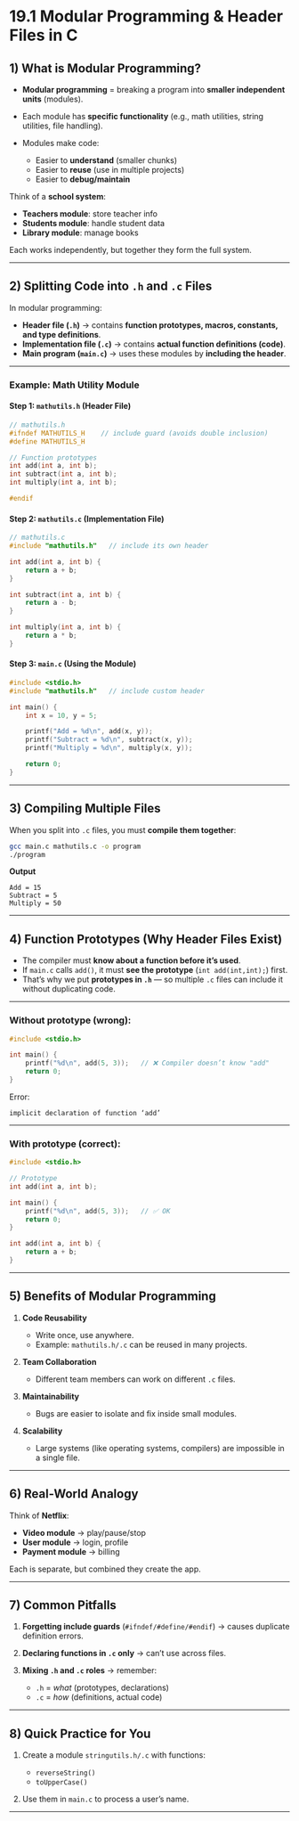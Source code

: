 # 19.1 Modular Programming & Header Files in C

## 1) What is Modular Programming?

* **Modular programming** = breaking a program into **smaller independent units** (modules).
* Each module has **specific functionality** (e.g., math utilities, string utilities, file handling).
* Modules make code:

  * Easier to **understand** (smaller chunks)
  * Easier to **reuse** (use in multiple projects)
  * Easier to **debug/maintain**

Think of a **school system**:

* **Teachers module**: store teacher info
* **Students module**: handle student data
* **Library module**: manage books

Each works independently, but together they form the full system.

---

## 2) Splitting Code into `.h` and `.c` Files

In modular programming:

* **Header file (`.h`)** → contains **function prototypes, macros, constants, and type definitions**.
* **Implementation file (`.c`)** → contains **actual function definitions (code)**.
* **Main program (`main.c`)** → uses these modules by **including the header**.

---

### Example: Math Utility Module

#### Step 1: `mathutils.h` (Header File)

```c
// mathutils.h
#ifndef MATHUTILS_H    // include guard (avoids double inclusion)
#define MATHUTILS_H

// Function prototypes
int add(int a, int b);
int subtract(int a, int b);
int multiply(int a, int b);

#endif
```

#### Step 2: `mathutils.c` (Implementation File)

```c
// mathutils.c
#include "mathutils.h"   // include its own header

int add(int a, int b) {
    return a + b;
}

int subtract(int a, int b) {
    return a - b;
}

int multiply(int a, int b) {
    return a * b;
}
```

#### Step 3: `main.c` (Using the Module)

```c
#include <stdio.h>
#include "mathutils.h"   // include custom header

int main() {
    int x = 10, y = 5;

    printf("Add = %d\n", add(x, y));
    printf("Subtract = %d\n", subtract(x, y));
    printf("Multiply = %d\n", multiply(x, y));

    return 0;
}
```

---

## 3) Compiling Multiple Files

When you split into `.c` files, you must **compile them together**:

```bash
gcc main.c mathutils.c -o program
./program
```

**Output**

```
Add = 15
Subtract = 5
Multiply = 50
```

---

## 4) Function Prototypes (Why Header Files Exist)

* The compiler must **know about a function before it’s used**.
* If `main.c` calls `add()`, it must **see the prototype** (`int add(int,int);`) first.
* That’s why we put **prototypes in `.h`** — so multiple `.c` files can include it without duplicating code.

---

### Without prototype (wrong):

```c
#include <stdio.h>

int main() {
    printf("%d\n", add(5, 3));   // ❌ Compiler doesn’t know "add"
    return 0;
}
```

Error:

```
implicit declaration of function ‘add’
```

---

### With prototype (correct):

```c
#include <stdio.h>

// Prototype
int add(int a, int b);

int main() {
    printf("%d\n", add(5, 3));   // ✅ OK
    return 0;
}

int add(int a, int b) {
    return a + b;
}
```

---

## 5) Benefits of Modular Programming

1. **Code Reusability**

   * Write once, use anywhere.
   * Example: `mathutils.h/.c` can be reused in many projects.

2. **Team Collaboration**

   * Different team members can work on different `.c` files.

3. **Maintainability**

   * Bugs are easier to isolate and fix inside small modules.

4. **Scalability**

   * Large systems (like operating systems, compilers) are impossible in a single file.

---

## 6) Real-World Analogy

Think of **Netflix**:

* **Video module** → play/pause/stop
* **User module** → login, profile
* **Payment module** → billing

Each is separate, but combined they create the app.

---

## 7) Common Pitfalls

1. **Forgetting include guards** (`#ifndef/#define/#endif`) → causes duplicate definition errors.
2. **Declaring functions in `.c` only** → can’t use across files.
3. **Mixing `.h` and `.c` roles** → remember:

   * `.h` = *what* (prototypes, declarations)
   * `.c` = *how* (definitions, actual code)

---

## 8) Quick Practice for You

1. Create a module `stringutils.h/.c` with functions:

   * `reverseString()`
   * `toUpperCase()`
2. Use them in `main.c` to process a user’s name.

---
